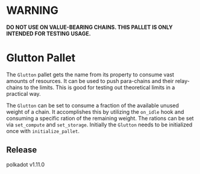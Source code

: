 # WARNING

**DO NOT USE ON VALUE-BEARING CHAINS. THIS PALLET IS ONLY INTENDED FOR TESTING USAGE.**

# Glutton Pallet

The `Glutton` pallet gets the name from its property to consume vast amounts of resources. It can be used to push
para-chains and their relay-chains to the limits. This is good for testing out theoretical limits in a practical way.

The `Glutton` can be set to consume a fraction of the available unused weight of a chain. It accomplishes this by
utilizing the `on_idle` hook and consuming a specific ration of the remaining weight. The rations can be set via
`set_compute` and `set_storage`. Initially the `Glutton` needs to be initialized once with `initialize_pallet`.


## Release

polkadot v1.11.0
